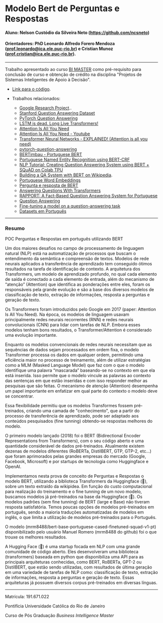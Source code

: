 # Modelo Bert de Perguntas e Respostas

#### Aluno: Nelson Custódio da Silveira Neto (https://github.com/ncsneto)
#### Orientadores: PhD Leonardo Alfredo Forero Mendoza (prof.leonardo@ica.ele.puc-rio.br) e Cristian Munoz (prof.cristian@ica.ele.puc-rio.br).

---

Trabalho apresentado ao curso [BI MASTER](https://ica.puc-rio.ai/bi-master) como pré-requisito para conclusão de curso e obtenção de crédito na disciplina "Projetos de Sistemas Inteligentes de Apoio à Decisão".

- [Link para o código](https://github.com/ncsneto/Question-Answer_BERT/blob/main/Modelo_revisado_Portugues.ipynb). 

- Trabalhos relacionados:
    - [Google Research Project](https://github.com/google-research/bert#pre-trained-models)..
    - [Stanford Question Answering Dataset](https://rajpurkar.github.io/SQuAD-explorer/)
    - [PyTorch Question Answering](https://github.com/kushalj001/pytorch-question-answering#pytorch-question-answering)
    - [LSTM is dead. Long Live Transformers!](https://www.youtube.com/watch?v=S27pHKBEp30)
    - [Attention Is All You Need](https://arxiv.org/abs/1706.03762)
    - [Attention Is All You Need - Youtube](https://www.youtube.com/watch?v=iDulhoQ2pro)
    - [Transformer Neural Networks - EXPLAINED! (Attention is all you need)](https://www.youtube.com/watch?v=TQQlZhbC5ps&t=13s)
    - [pytorch-question-answering](https://github.com/kushalj001/pytorch-question-answering/blob/master/1.%20DrQA.ipynb)
    - [BERTimbau - Portuguese BERT](https://github.com/neuralmind-ai/portuguese-bert)
    - [Portuguese Named Entity Recognition using BERT-CRF](https://github.com/neuralmind-ai/portuguese-bert)
    - [NLP Tutorial: Creating Question Answering System using BERT + SQuAD on Colab TPU](https://hackernoon.com/nlp-tutorial-creating-question-answering-system-using-bert-squad-on-colab-tpu-1utp3352)
    - [Building a QA System with BERT on Wikipedia](https://qa.fastforwardlabs.com/pytorch/hugging%20face/wikipedia/bert/transformers/2020/05/19/Getting_Started_with_QA.html#QA-on-Wikipedia-pages).
    - [Portuguese Word Embeddings](http://www.davidsbatista.net/blog/2019/11/03/Portuguese-Embeddings/)
    - [Pergunta e resposta de BERT](https://www.tensorflow.org/lite/examples/bert_qa/overview)
    - [Answering Questions With Transformers](https://predictivehacks.com/answering-questions-with-transformers/)
    - [RAPPORT: A Fact-Based Question Answering System for Portuguese](https://estudogeral.uc.pt/handle/10316/41880)
    - [Question Answering](https://paperswithcode.com/task/question-answering)
    - [Fine-tuning a model on a question-answering task](https://github.com/huggingface/notebooks/blob/master/examples/question_answering.ipynb)
    - [Datasets em Português](https://forum.ailab.unb.br/t/datasets-em-portugues/251)

---

### Resumo

POC Perguntas e Respostas em português utilizando BERT

Um dos maiores desafios no campo de processamento de linguagem natural (NLP) está na automatização de processos que buscam o entendimento da semântica e compreensão de textos. Modelos de rede neurais aplicados a transferência de aprendizado tem conseguido ótimos resultados na tarefa de identificação de contexto. A arquitetura dos Transformers, um modelo de aprendizado profundo, no qual cada elemento de saída é conectado a cada elemento de entrada, além do mecanismo de “atenção” (Attention) que identifica as ponderações entre eles, foram os responsáveis pela grande evolução e são a base dos diversos modelos de classificação de texto, extração de informações, resposta a perguntas e geração de texto.

Os Transformers foram introduzidos pelo Google em 2017 (paper: Attention Is All You Need). Na época, os modelos de linguagem usavam principalmente redes neurais recorrentes (RNN) e redes neurais convolucionais (CNN) para lidar com tarefas de NLP. Embora esses modelos tenham bons resultados, o Transformer/Attention é considerado uma evolução importante.

Enquanto os modelos convencionais de redes neurais necessitam que as sequências de dados sejam processados em ordem fixa, o modelo Transformer processa os dados em qualquer ordem, permitindo uma eficiência maior no processo de treinamento, além de utilizar estratégias como a MLM (Masked Language Model) que faz com o que o modelo identifique uma palavra “mascarada” baseando-se no contexto em que ela está inserida. Isso permite que o modelo vincule as palavras ao contexto das sentenças em que estão inseridas e com isso responder melhor as pesquisas que são feitas. O mecanismo de atenção (Attention) desempenha um papel importante em enfatizar em qual parte do contexto o modelo deve se concentrar.

Essa flexibilidade permitiu que os modelos Transformes fossem pré-treinados, criando uma camada de "conhecimento", que a partir do processo de transferência de aprendizado, pode ser adaptado aos conteúdos pesquisados (fine tunning) obtendo-se respostas melhores do modelo.

O primeiro modelo lançado (2018) foi o BERT (Bidirectional Encoder Representations from Transformers), com o seu código aberto e uma quantidade considerável de dados pré-treinados. Atualmente existem dezenas de modelos diferentes (RoBERTa, DistilBERT, GTP, GTP-2, etc...) que foram aprimorados pelas grandes empresas do mercado (Google, Facebook, Microsoft) e por startups de tecnologia como Huggingface e OpenAI.

Implementamos nesta prova de conceito de Perguntas e Respostas o modelo BERT, utilizando a biblioteca Transformers da Huggingface (🤗), sobre um texto extraído da wikipidea. Em função do custo computacional para realização do treinamento e o fine tunning de um novo modelo, buscamos modelos já pré-treinados na base da Huggingface (🤗). Os modelos padrões (sem fine tunning) de BERT (large e Base) não tiveram resposta satisfatória. Temos poucas opções de modelos pré-treinados em português, sendo a maioria traduções automatizadas de modelos em inglês, o que limita a utilização de modelos pré-treinados para o Português.

O modelo (mrm8488/bert-base-portuguese-cased-finetuned-squad-v1-pt) disponibilizado pelo usuário Manuel Romero (mrm8488 do github) foi o que trouxe os melhores resultados.

A Hugging Face (🤗) é uma startup focada em NLP com uma grande comunidade de código aberto. Eles desenvolveram uma biblioteca (transformers) baseada em python que disponibiliza uma API para as principais arquiteturas conhecidas, como BERT, RoBERTa, GPT-2 ou DistilBERT, que estão sendo utilizadas, com resultados de última geração em uma variedade de tarefas de NLP como: classificação de texto, extração de informações, resposta a perguntas e geração de texto. Essas arquiteturas já possuem diversos corpus pré-treinados em diversas línguas.


---

Matrícula: 191.671.022

Pontifícia Universidade Católica do Rio de Janeiro

Curso de Pós Graduação *Business Intelligence Master*
